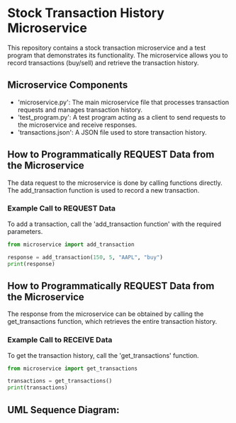 # Stock Transaction History Microservice
This repository contains a stock transaction microservice and a test program that demonstrates its functionality. The microservice allows you to record transactions (buy/sell) and retrieve the transaction history.
## Microservice Components
- 'microservice.py': The main microservice file that processes transaction requests and manages transaction history.
- 'test_program.py': A test program acting as a client to send requests to the microservice and receive responses.
- 'transactions.json': A JSON file used to store transaction history.
## How to Programmatically REQUEST Data from the Microservice
The data request to the microservice is done by calling functions directly. The add_transaction function is used to record a new transaction.
### Example Call to REQUEST Data
To add a transaction, call the 'add_transaction function' with the required parameters.
```python
from microservice import add_transaction

response = add_transaction(150, 5, "AAPL", "buy")
print(response)
```
## How to Programmatically REQUEST Data from the Microservice
The response from the microservice can be obtained by calling the get_transactions function, which retrieves the entire transaction history.
### Example Call to RECEIVE Data
To get the transaction history, call the 'get_transactions' function.
```python
from microservice import get_transactions

transactions = get_transactions()
print(transactions)
```
## UML Sequence Diagram:
